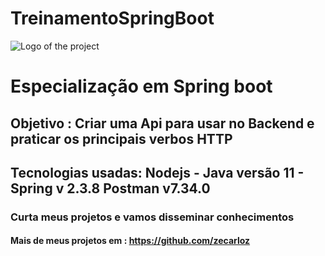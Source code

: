 # TreinamentoSpringBoot
![Logo of the project](https://encrypted-tbn0.gstatic.com/images?q=tbn:ANd9GcSj_sxUjxvS1BXPRxlPyBPBCOMKPrptNTy7kA&usqp=CAU)
# Especialização em Spring boot
## Objetivo : Criar uma Api para usar no Backend e praticar os principais verbos HTTP 
## Tecnologias usadas: Nodejs - Java versão 11 - Spring v 2.3.8 Postman v7.34.0
### Curta meus projetos e vamos disseminar conhecimentos
#### Mais de meus projetos em : https://github.com/zecarloz

